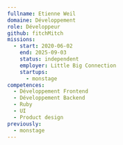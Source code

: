 ```yaml
---
fullname: Etienne Weil
domaine: Développement
role: Développeur
github: fitchMitch
missions:
  - start: 2020-06-02
    end: 2025-09-03
    status: independent
    employer: Little Big Connection
    startups:
      - monstage
competences:
  - Développement Frontend
  - Développement Backend
  - Ruby
  - UI
  - Product design
previously:
  - monstage
---
```

